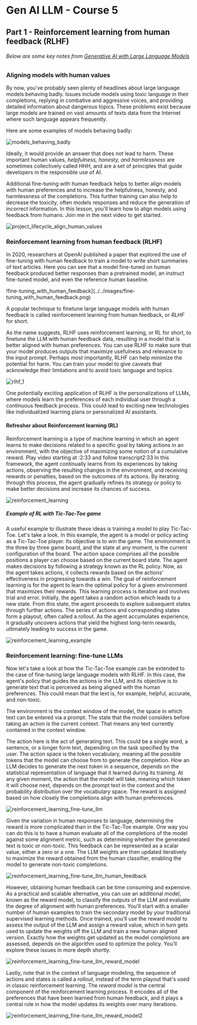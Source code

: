 # Gen AI LLM - Course 5
## Part 1 - Reinforcement learning from human feedback (RLHF)

###### Below are some key notes from [Generative AI with Large Language Models](https://www.coursera.org/learn/generative-ai-with-llms)

### Aligning models with human values
By now, you've probably seen plenty of headlines about large language models behaving badly. Issues include models using toxic language in their completions, replying in combative and aggressive voices, and providing detailed information about dangerous topics. These problems exist because large models are trained on vast amounts of texts data from the Internet where such language appears frequently. 

Here are some examples of models behaving badly:

![models_behaving_badly](../../images/models_behaving_badly.png)

Ideally, it would provide an answer that does not lead to harm. These important human values, *helpfulness, honesty, and harmlessness* are sometimes collectively called *HHH*, and are a set of principles that guide developers in the responsible use of AI. 


Additional fine-tuning with human feedback helps to better align models with human preferences and to increase the helpfulness, honesty, and harmlessness of the completions. This further training can also help to decrease the toxicity, often models responses and reduce the generation of incorrect information. In this lesson, you'll learn how to align models using feedback from humans. Join me in the next video to get started.

![project_lifecycle_align_human_values](../../images/project_lifecycle_align_human_values.png)


### Reinforcement learning from human feedback (RLHF)
In 2020, researchers at OpenAI published a paper that explored the use of fine-tuning with human feedback to train a model to write short summaries of text articles. Here you can see that a model fine-tuned on human feedback produced better responses than a pretrained model, an instruct fine-tuned model, and even the reference human baseline. 


!fine-tuning_with_human_feedback](../../images/fine-tuning_with_human_feedback.png)


A popular technique to finetune large language models with human feedback is called reinforcement learning from human feedback, or *RLHF* for short.

As the name suggests, RLHF uses reinforcement learning, or RL for short, to finetune the LLM with human feedback data, resulting in a model that is better aligned with human preferences. You can use RLHF to make sure that your model produces outputs that maximize usefulness and relevance to the input prompt. Perhaps most importantly, RLHF can help minimize the potential for harm. You can train your model to give caveats that acknowledge their limitations and to avoid toxic language and topics.

![rlhf_1](../../images/rlhf_1.png)

One potentially exciting application of RLHF is the personalizations of LLMs, where models learn the preferences of each individual user through a continuous feedback process. This could lead to exciting new technologies like individualized learning plans or personalized AI assistants. 

#### Refresher about Reinforcement learning (RL)
Reinforcement learning is a type of machine learning in which an agent learns to make decisions related to a specific goal by taking actions in an environment, with the objective of maximizing some notion of a cumulative reward.
Play video starting at :2:33 and follow transcript2:33
In this framework, the agent continually learns from its experiences by taking actions, observing the resulting changes in the environment, and receiving rewards or penalties, based on the outcomes of its actions. By iterating through this process, the agent gradually refines its strategy or policy to make better decisions and increase its chances of success.



![reinforcement_learning](../../images/reinforcement_learning.png)

##### Example of RL with Tic-Tac-Toe game

A useful example to illustrate these ideas is training a model to play Tic-Tac-Toe. Let's take a look. In this example, the agent is a model or policy acting as a Tic-Tac-Toe player. Its objective is to win the game. The environment is the three by three game board, and the state at any moment, is the current configuration of the board. The action space comprises all the possible positions a player can choose based on the current board state. The agent makes decisions by following a strategy known as the RL policy. Now, as the agent takes actions, it collects rewards based on the actions' effectiveness in progressing towards a win. The goal of reinforcement learning is for the agent to learn the optimal policy for a given environment that maximizes their rewards. This learning process is iterative and involves trial and error. Initially, the agent takes a random action which leads to a new state. From this state, the agent proceeds to explore subsequent states through further actions. The series of actions and corresponding states form a playout, often called a rollout. As the agent accumulates experience, it gradually uncovers actions that yield the highest long-term rewards, ultimately leading to success in the game. 

![reinforcement_learning_example](../../images/reinforcement_learning_example.png)


### Reinforcement learning: fine-tune LLMs
Now let's take a look at how the Tic-Tac-Toe example can be extended to the case of fine-tuning large language models with RLHF. In this case, the agent's policy that guides the actions is the LLM, and its objective is to generate text that is perceived as being aligned with the human preferences. This could mean that the text is, for example, helpful, accurate, and non-toxic. 

The environment is the context window of the model, the space in which text can be entered via a prompt. The state that the model considers before taking an action is the current context. That means any text currently contained in the context window. 

The action here is the act of generating text. This could be a single word, a sentence, or a longer form text, depending on the task specified by the user. The action space is the token vocabulary, meaning all the possible tokens that the model can choose from to generate the completion. How an LLM decides to generate the next token in a sequence, depends on the statistical representation of language that it learned during its training. At any given moment, the action that the model will take, meaning which token it will choose next, depends on the prompt text in the context and the probability distribution over the vocabulary space. The reward is assigned based on how closely the completions align with human preferences. 


![reinforcement_learning_fine-tune_llm](../../images/reinforcement_learning_fine-tune_llm.png)

Given the variation in human responses to language, determining the reward is more complicated than in the Tic-Tac-Toe example. One way you can do this is to have a human evaluate all of the completions of the model against some alignment metric, such as determining whether the generated text is toxic or non-toxic. This feedback can be represented as a scalar value, either a zero or a one. The LLM weights are then updated iteratively to maximize the reward obtained from the human classifier, enabling the model to generate non-toxic completions.



![reinforcement_learning_fine-tune_llm_human_feedback](../../images/reinforcement_learning_fine-tune_llm_human_feedback.png)

However, obtaining human feedback can be time consuming and expensive. As a practical and scalable alternative, you can use an additional model, known as the reward model, to classify the outputs of the LLM and evaluate the degree of alignment with human preferences. You'll start with a smaller number of human examples to train the secondary model by your traditional supervised learning methods. Once trained, you'll use the reward model to assess the output of the LLM and assign a reward value, which in turn gets used to update the weights off the LLM and train a new human aligned version. Exactly how the weights get updated as the model completions are assessed, depends on the algorithm used to optimize the policy. You'll explore these issues in more depth shortly.

![reinforcement_learning_fine-tune_llm_reward_model](../../images/reinforcement_learning_fine-tune_llm_reward_model.png)


Lastly, note that in the context of language modeling, the sequence of actions and states is called a *rollout*, instead of the term playout that's used in classic reinforcement learning. The *reward model* is the central component of the reinforcement learning process. It encodes all of the preferences that have been learned from human feedback, and it plays a central role in how the model updates its weights over many iterations.

![reinforcement_learning_fine-tune_llm_reward_model2](../../images/reinforcement_learning_fine-tune_llm_reward_model2.png)
